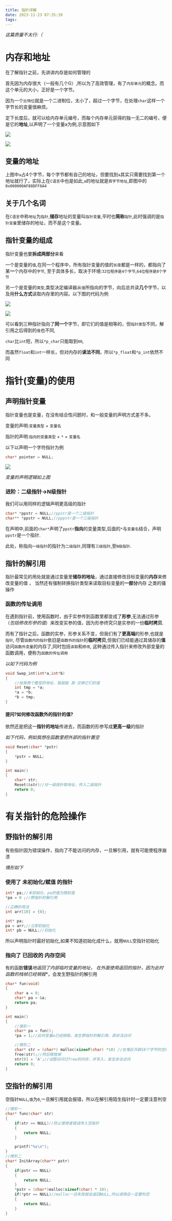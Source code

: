 ```yaml
---
title: 指针详解
date: 2023-11-23 07:35:39
tags:
---
```

*这篇质量不太行:（*
# 内存和地址 #
在了解指针之前，先讲讲内存是如何管理的

首先因为内存很大（一般有几个G）,所以为了高效管理，有了`内存单元`的概念。而这个单元的大小，正好是一个字节。

因为一个`比特位`就是一个二进制位，太小了，超过一个字节，在处理`char`这样一个字节长的变量很麻烦。

定下长度后，就可以给内存单元编号，而每个内存单元获得的独一无二的编号，便是它的**地址**,以声明了一个变量a为例,示意图如下

![](https://picbed0521.oss-cn-shanghai.aliyuncs.com/blogpic/Snipaste_2023-11-23_09-59-30.png)

![](https://picbed0521.oss-cn-shanghai.aliyuncs.com/blogpic/Snipaste_2023-11-23_10-21-48.png)

## 变量的地址

上图中`a`占4个字节，每个字节都有自己的地址，但要找到`a`其实只需要找到第一个地址就行了，实际上在`C语言`中也是如此,`a`的地址就是`首字节地址`,即图中的`0x000000AF88DFF6A4`

## 关于几个名词 #
在`C语言`中称`地址`为`指针`,**储存**地址的变量叫`指针变量`,平时也**简称**`指针`,此时强调的是`指针变量`里储存的地址，而不是这个变量。

## 指针变量的组成 #
指针变量也要**拆成两部分**来看

一个是变量的`值`,在同一个程序中，所有指针变量的值的`长度`都是一样的，都指向了某**一**个内存中的`字节`, 至于具体多长，取决于环境:`32位程序是4个字节`,`64位程序是8个字节`

另一个是变量的`类型`,类型决定编译器从`值`所指向的字节，向后总共读**几个**字节，以及用**什么方式**读取内存里的内容。以下图的代码为例

![](https://picbed0521.oss-cn-shanghai.aliyuncs.com/blogpic/Snipaste_2023-11-23_11-36-47.png)

![](https://picbed0521.oss-cn-shanghai.aliyuncs.com/blogpic/Snipaste_2023-11-23_11-29-53.png)

可以看到三种指针指向了**同一个**字节，即它们的值是相等的，但`指针类型`不同，解引用之后得到的`值`也不同,

`char`比`int`短，所以`*p_char`只能取到`00`,

而虽然`float`和`int`一样长，但对内存的**读法不同**，所以`*p_float`和`*p_int`依然不同

# 指针(变量)的使用 #

## 声明指针变量 #

指针变量也是变量，在没有结合性问题时，和一般变量的声明方式差不多。

变量的声明:`变量类型` + `变量名`

指针的声明:`指向的变量类型` + `*` + `变量名`

以下以声明一个字符指针为例

```C
char* pointer = NULL;
```

![](https://picbed0521.oss-cn-shanghai.aliyuncs.com/blogpic/Snipaste_2023-11-24_10-02-19.png)

*变量的声明逻辑如上图*

### 进阶：二级指针->N级指针 #
我们可以用同样的逻辑声明更高级的指针

```C
char* *ppstr = NULL;//ppstr是一个二级指针
char** *ppstr = NULL;//pppstr是一个三级指针
```

在声明中,前面的`char*`声明了`ppstr`**指向**的变量类型,后面的`*`与`变量名`结合，声明`ppstr`是一个指针.

此处，称指向`一级指针`的指针为`二级指针`,同理有`三级指针`,至`N级指针`.

## 指针的解引用 #
指针最常见的用处就是通过变量里**储存的地址**，通过直接修改目标变量的**内存**来修改变量的值 ， 当然还有强制转换指针类型来读取目标变量的**一部分**内存 之类的骚操作

### 函数的传址调用 #
在遇到指针前，使用函数时，由于实参传到函数里都变成了**形参**,无法通过形参（*包括修改形参的值*）来改变实参的值，因为形参终究只是实参的一份**临时拷贝**.

而有了指针之后，函数的实参，形参关系不变，但我们有了**更高端**的形参,也就是`指针`, 尽管`函数内的指针`依旧是`函数外的指针`的**临时拷贝**,但我们已经能通过其储存的**值**访问`函数外变量`的内存了,同时包括`读取`和`修改`, 这种通过传入指针来修改外部变量的函数调用，便称为`函数的传址调用`

*以如下代码为例*

```C
void Swap_int(int*a,int*b)
{
    //给我两个整型的地址，我就能 真·交换它们的值
    int tmp = *a;
    *a = *b;
    *b = tmp;
}
```

#### 提问?如何修改函数外的指针的值? #
依然还是把这一**指针的地址**传进去，而函数的形参写成**更高一级**的指针

*如下代码，例如我想在函数里把外部的指针置空*

```C
void Reset(char* *pstr) 
{
    *pstr = NULL;
}

int main()
{
    char* str;
    Reset(&str)//对一级指针取地址，传入二级指针
    return 0;
}
```

# 有关指针的危险操作 #
## 野指针的解引用 #

有些指针因为错误操作，指向了不能访问的内存，一旦解引用，就有可能使程序崩溃

*情形如下*

### 使用了 未初始化/赋值 的指针 #
```C
int* pa;//未初始化，pa的值为随机值
*pa = 0 ;//野指针的解引用

//正确的用法
int arr[10] = {0};

int* pa;
pa = arr;//立即初始化
int* pb = NULL;//初始化

```
所以声明指针时最好初始化,如果不知道初始化成什么，就用`NULL`空指针初始化

### 指向了 已回收的 内存空间 #
有的函数**错误***地返回了内部临时变量的地址， 在**外面**使用返回的指针，因为此时函数的栈帧已经**销毁**，会发生野指针的解引用

```C
char* fun(void)
{
    char a = 0;
    char* pa = &a;
    return pa;
}

int main()
{
    //情形一
    char* pa = fun();
    *pa = 1;//此时变量a已经销毁，发生野指针的解引用，即非法访问

    //情形二
    char* str = (char*) malloc(sizeof(char) *10) //在堆区开辟10个字节的空间
    free(str);//然后释放掉
    str[0] = 'A';//试图访问已free的内存，并写入，发生非法访问
    return 0;
}

```

## 空指针的解引用 #
空指针`NULL`,`值`为`0`,一旦解引用就会报错，所以在解引用陌生指针时一定要注意判空

```C
//情形一
char* func(char* str)
{
    if(str == NULL)//防止使用者错误传入空指针
    {
        return NULL;
    }

    printf("%s\n");
}
//情形二
char* InitArray(char** pstr)
{
    if(pstr == NULL)
    {
        return NULL;
    }
    *pstr = (char*)malloc(sizeof(char) * 10);
    if(*ptr == NULL)//malloc一旦失败就会返回NULL,所以调用后一定要判空
    {
        return NULL;
    }
}

```








